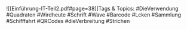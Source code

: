 
![[Einführung-IT-Teil2.pdf#page=38]]Tags & Topics:
   #DieVerwendung
   #Quadraten
   #Wirdheute
   #Schrift
   #Wave
   #Barcode
   #Lcken
   #Sammlung
   #Schifffahrt
   #QRCodes
   #dieVerbreitung
   #Strichen